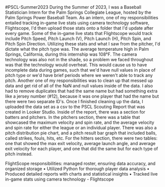 #PSCL-Summer2023
During the Summer of 2023, I was a Baseball Statistician Intern for the Palm Springs Collegiate League, hosted by the Palm Springs Power Baseball Team. As an intern, one of my responsibilities entailed tracking in-game live stats using camera technology software, Flightscope, I'd then upload those stats onto a folder that I'd update after every game. Some of the in-game live stats that Flightscope would track include Pitch Speed, Pitch Launch (V), Pitch Launch (H), Pitch Spin, and Pitch Spin Direction. Utilizing these stats and what I saw from the pitcher, I'd dictate what the pitch type was. The average temperature high in Palm Springs, California, during this internship was 108°F. The camera technology was also not in the shade, so a problem we faced throughout was that the technology would overheat. This would cause us to have incomplete data during games, such that we'd have null values in place of pitch type or we'd have brief periods where we weren't able to track any pitch. Another one of my responsibilities was to clean up that messed up data and get rid of all of the NaN and null values inside of the data. I also had to remove duplicates that had the same name but had something extra like a jersey number (#12), because it was one player that had the name but there were two separate ID's. Once I finished cleaning up the data, I uploaded the data set as a csv to the PSCL Scouting Report that was created in Looker Studio. Inside of the report, there was a section for batters and pitchers. In the pitchers section, there was a table that showcased the maximum velocity and spin rate, and the average velocity and spin rate for either the league or an individual player. There was also a pitch distribution pie chart, and a pitch result bar graph that included balls, called strikes, fouls, hits, etc. For the hitters section, there were two tables: one that showed the max exit velocity, average launch angle, and average exit velocity for each player, and one that did the same but for each type of pitch instead.

FlightScope responsibilities: managed roster, ensuring data accuracy, and organized storage • Utilized Python for thorough player data analysis • Produced detailed reports with charts and statistical insights • Tracked live in-game stats using camera technology - Flightscope
